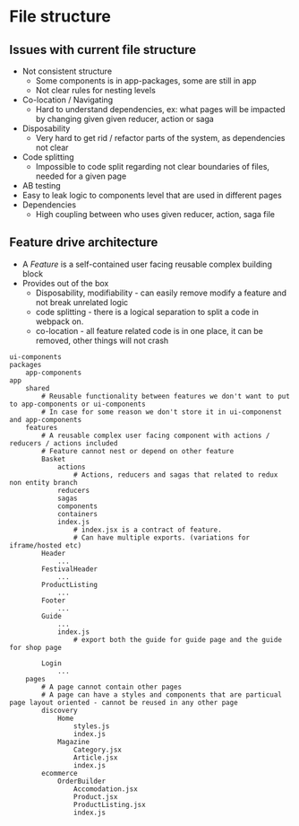 # File structure 
## Issues with current file structure

- Not consistent structure
  - Some components is in app-packages, some are still in app
  - Not clear rules for nesting levels
- Co-location / Navigating
  - Hard to understand dependencies, ex: what pages will be impacted by changing given given reducer, action or saga
- Disposability
  - Very hard to get rid / refactor parts of the system, as dependencies not clear
- Code splitting
  - Impossible to code split regarding not clear boundaries of files, needed for a given page
- AB testing
 -  Easy to leak logic to components level that are used in different pages
- Dependencies
  - High coupling between who uses given reducer, action, saga file
## Feature drive architecture
- A *Feature* is a self-contained user facing reusable complex building block
- Provides out of the box 
  - Disposability, modifiability - can easily remove modify a feature and not break unrelated logic
  - code splitting - there is a logical separation to split a code in webpack on.
  - co-location - all feature related code is in one place, it can be removed, other things will not crash

```
ui-components
packages
	app-components
app
	shared
		# Reusable functionality between features we don't want to put to app-components or ui-components
		# In case for some reason we don't store it in ui-componenst and app-components
	features
		# A reusable complex user facing component with actions / reducers / actions included
		# Feature cannot nest or depend on other feature
		Basket
			actions
			    # Actions, reducers and sagas that related to redux non entity branch	
			reducers
			sagas
			components
			containers
			index.js
    			# index.jsx is a contract of feature. 
                # Can have multiple exports. (variations for iframe/hosted etc) 
		Header
		    ...
		FestivalHeader
			...
		ProductListing
			...
		Footer
			...
		Guide
			...
			index.js 
			    # export both the guide for guide page and the guide for shop page
			 
		Login
			...
	pages
		# A page cannot contain other pages
		# A page can have a styles and components that are particual page layout oriented - cannot be reused in any other page
		discovery
			Home
				styles.js
				index.js
			Magazine
				Category.jsx
				Article.jsx
				index.js
		ecommerce
			OrderBuilder
				Accomodation.jsx
				Product.jsx
				ProductListing.jsx
				index.js

```